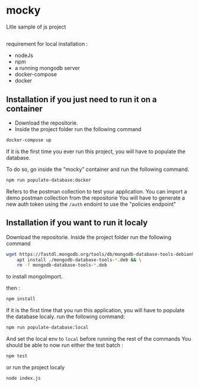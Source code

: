 # mocky

Litle sample of js project
##
requirement for local installation :

- nodeJs
- npm
- a running mongodb server
- docker-compose
- docker
## Installation if you just need to run it on a container

- Download the repositorie.
- Inside the project folder run the following command
~~~bash
docker-compose up
~~~
If it is the first time you ever run this project, you will have to populate the database.

To do so, go inside the "mocky" container and run the following command.
~~~bash
npm run populate-database:docker
~~~


Refers to the postman collection to test your application. You can import a demo postman collection from the repositorie
You will have to generate a new auth token using the `/auth` endoint to use the "policies endpoint"

## Installation  if you want to run it localy

Download the repositorie.
Inside the project folder run the following command

~~~bash
wget https://fastdl.mongodb.org/tools/db/mongodb-database-tools-debian92-x86_64-100.3.1.deb && \
    apt install ./mongodb-database-tools-*.deb && \
    rm -f mongodb-database-tools-*.deb 
~~~
to install mongoImport.

then : 
~~~bash
npm install
~~~
If it is the first time that you run this application, you will have to populate the database localy. run the following command:
~~~bash
npm run populate-database:local
~~~
And set the local env to `local` before running the rest of the commands
You should be able to now run either the test batch :
~~~bash
npm test
~~~

or run the project localy
~~~bash
node index.js
~~~
